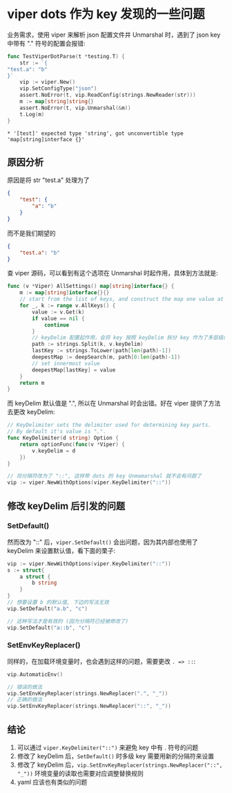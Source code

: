 # viper dots 作为 key 发现的一些问题

业务需求，使用 viper 来解析 json 配置文件并 Unmarshal 时，遇到了 json key 中带有 "." 符号的配置会报错: 

```go
func TestViperDotParse(t *testing.T) {
	str := `{
"test.a": "b"
}`
	vip := viper.New()
	vip.SetConfigType("json")
	assert.NoError(t, vip.ReadConfig(strings.NewReader(str)))
	m := map[string]string{}
	assert.NoError(t, vip.Unmarshal(&m))
	t.Log(m)
}
```

`* '[test]' expected type 'string', got unconvertible type 'map[string]interface {}'`

## 原因分析

原因是将 str "test.a" 处理为了

```json
{
    "test": {
        "a": "b"
    }
}
```

而不是我们期望的

```json
{
    "test.a": "b"
}
```

查 viper 源码，可以看到有这个选项在 Unmarshal 时起作用，具体到方法就是:

```go
func (v *Viper) AllSettings() map[string]interface{} {
	m := map[string]interface{}{}
	// start from the list of keys, and construct the map one value at a time
	for _, k := range v.AllKeys() {
		value := v.Get(k)
		if value == nil {
			continue
		}
        // keyDelim 配置起作用，会将 key 按照 keyDelim 拆分 key 作为了多层级的 key
		path := strings.Split(k, v.keyDelim)
		lastKey := strings.ToLower(path[len(path)-1])
		deepestMap := deepSearch(m, path[0:len(path)-1])
		// set innermost value
		deepestMap[lastKey] = value
	}
	return m
}
```


而 keyDelim 默认值是 ".", 所以在 Unmarshal 时会出错。好在 viper 提供了方法去更改 keyDelim:

```go
// KeyDelimiter sets the delimiter used for determining key parts.
// By default it's value is ".".
func KeyDelimiter(d string) Option {
	return optionFunc(func(v *Viper) {
		v.keyDelim = d
	})
}

// 将分隔符改为了 "::", 这样带 dots 的 key Unmamarshal 就不会有问题了
vip := viper.NewWithOptions(viper.KeyDelimiter("::"))
```

## 修改 keyDelim 后引发的问题


### SetDefault()

然而改为 "::" 后，`viper.SetDefault()` 会出问题，因为其内部也使用了 keyDelim 来设置默认值，看下面的栗子:

```go
vip := viper.NewWithOptions(viper.KeyDelimiter("::"))
s := struct{
    a struct {
        b string
    }
}
// 想要设置 b 的默认值, 下边的写法无效
vip.SetDefault("a.b", "c")

// 这种写法才是有效的 (因为分隔符已经被修改了)
vip.SetDefault("a::b", "c")
```

### SetEnvKeyReplacer()

同样的，在加载环境变量时，也会遇到这样的问题，需要更改 `. => ::`:

```go
vip.AutomaticEnv()

// 错误的做法
vip.SetEnvKeyReplacer(strings.NewReplacer(".", "_"))
// 正确的做法
vip.SetEnvKeyReplacer(strings.NewReplacer("::", "_"))
```

## 结论

1. 可以通过 `viper.KeyDelimiter("::")` 来避免 key 中有 . 符号的问题
2. 修改了 keyDelim 后，`SetDefault()` 时多级 key 需要用新的分隔符来设置
3. 修改了 keyDelim 后，`vip.SetEnvKeyReplacer(strings.NewReplacer("::", "_"))` 环境变量的读取也需要对应调整替换规则
4. yaml 应该也有类似的问题